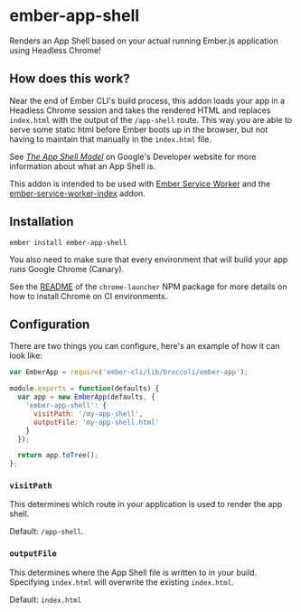 # ember-app-shell

Renders an App Shell based on your actual running Ember.js application using Headless Chrome!

## How does this work?

Near the end of Ember CLI's build process, this addon loads your app in a Headless Chrome session and takes the rendered HTML and replaces `index.html` with the output of the `/app-shell` route. This way you are able to serve some static html before Ember boots up in the browser, but not having to maintain that manually in the `index.html` file.

See _[The App Shell Model](https://developers.google.com/web/fundamentals/architecture/app-shell)_ on Google's Developer website for more information about what an App Shell is.

This addon is intended to be used with [Ember Service Worker](http://ember-service-worker.com) and the [ember-service-worker-index](https://github.com/DockYard/ember-service-worker-index) addon.

## Installation

```shell
ember install ember-app-shell
```

You also need to make sure that every environment that will build your app runs Google Chrome (Canary).

See the [README](https://www.npmjs.com/package/chrome-launcher#continuous-integration) of the `chrome-launcher` NPM package for more details on how to install Chrome on CI environments.

## Configuration

There are two things you can configure, here's an example of how it can look like:

```javascript
var EmberApp = require('ember-cli/lib/broccoli/ember-app');

module.exports = function(defaults) {
  var app = new EmberApp(defaults, {
    'ember-app-shell': {
      visitPath: '/my-app-shell',
      outputFile: 'my-app-shell.html'
    }
  });

  return app.toTree();
};
```

### `visitPath`

This determines which route in your application is used to render the app shell.

Default: `/app-shell`.

### `outputFile`

This determines where the App Shell file is written to in your build.
Specifying `index.html` will overwrite the existing `index.html`.

Default: `index.html`
